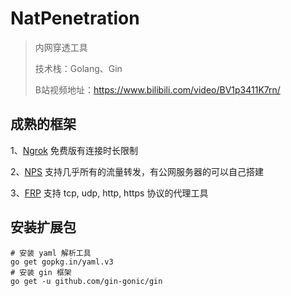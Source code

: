 # NatPenetration
> 内网穿透工具
> 
> 技术栈：Golang、Gin
> 
> B站视频地址：https://www.bilibili.com/video/BV1p3411K7rn/

## 成熟的框架
1、[Ngrok](https://ngrok.com/) 免费版有连接时长限制

2、[NPS](https://github.com/ehang-io/nps) 支持几乎所有的流量转发，有公网服务器的可以自己搭建

3、[FRP](https://github.com/fatedier/frp) 支持 tcp, udp, http, https 协议的代理工具

## 安装扩展包
```text
# 安装 yaml 解析工具
go get gopkg.in/yaml.v3
# 安装 gin 框架
go get -u github.com/gin-gonic/gin
```
